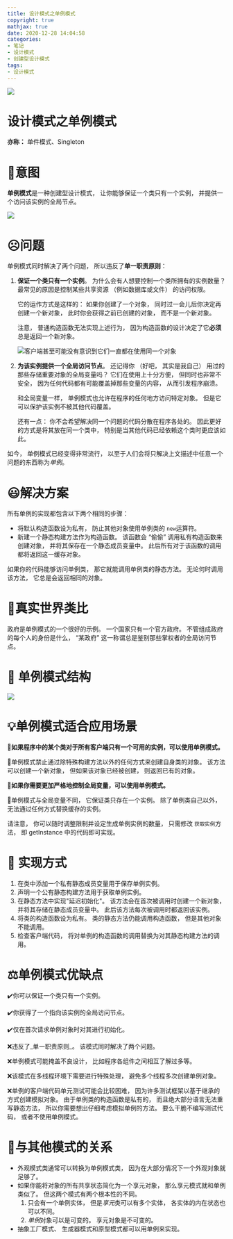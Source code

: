 ```yaml
---
title: 设计模式之单例模式
copyright: true
mathjax: true
date: 2020-12-28 14:04:58
categories:
- 笔记
- 设计模式
- 创建型设计模式
tags:
- 设计模式
---
```


![](https://gitee.com/junpzx/blog-img/raw/master//img/20201228141618.png)

<!-- less -->

# 设计模式之单例模式

**亦称：** 单件模式、Singleton

# 💬意图

**单例模式**是一种创建型设计模式， 让你能够保证一个类只有一个实例， 并提供一个访问该实例的全局节点。

![](https://gitee.com/junpzx/blog-img/raw/master//img/20201228141618.png)





# ☹️问题

单例模式同时解决了两个问题， 所以违反了**单一职责原则**：

1. **保证一个类只有一个实例**。 为什么会有人想要控制一个类所拥有的实例数量？ 最常见的原因是控制某些共享资源 （例如数据库或文件） 的访问权限。

    它的运作方式是这样的： 如果你创建了一个对象， 同时过一会儿后你决定再创建一个新对象， 此时你会获得之前已创建的对象， 而不是一个新对象。

    注意， 普通构造函数无法实现上述行为， 因为构造函数的设计决定了它**必须**总是返回一个新对象。

    ![客户端甚至可能没有意识到它们一直都在使用同一个对象](https://gitee.com/junpzx/blog-img/raw/master//img/20201228141735.png)

2. **为该实例提供一个全局访问节点**。 还记得你 （好吧， 其实是我自己） 用过的那些存储重要对象的全局变量吗？ 它们在使用上十分方便， 但同时也非常不安全， 因为任何代码都有可能覆盖掉那些变量的内容， 从而引发程序崩溃。

    和全局变量一样， 单例模式也允许在程序的任何地方访问特定对象。 但是它可以保护该实例不被其他代码覆盖。

    还有一点： 你不会希望解决同一个问题的代码分散在程序各处的。 因此更好的方式是将其放在同一个类中， 特别是当其他代码已经依赖这个类时更应该如此。



如今， 单例模式已经变得非常流行， 以至于人们会将只解决上文描述中任意一个问题的东西称为*单例*。



# 😃解决方案

所有单例的实现都包含以下两个相同的步骤：

- 将默认构造函数设为私有， 防止其他对象使用单例类的 `new`运算符。
- 新建一个静态构建方法作为构造函数。 该函数会 “偷偷” 调用私有构造函数来创建对象， 并将其保存在一个静态成员变量中。 此后所有对于该函数的调用都将返回这一缓存对象。

如果你的代码能够访问单例类， 那它就能调用单例类的静态方法。 无论何时调用该方法， 它总是会返回相同的对象。



# 📰真实世界类比

政府是单例模式的一个很好的示例。 一个国家只有一个官方政府。 不管组成政府的每个人的身份是什么，  “某政府” 这一称谓总是鉴别那些掌权者的全局访问节点。



# 🤔 单例模式结构

![](https://gitee.com/junpzx/blog-img/raw/master//img/20201228141859.png)



# 💡单例模式适合应用场景

🧨**如果程序中的某个类对于所有客户端只有一个可用的实例，可以使用单例模式。**



🏮单例模式禁止通过除特殊构建方法以外的任何方式来创建自身类的对象。 该方法可以创建一个新对象， 但如果该对象已经被创建， 则返回已有的对象。



🧨**如果你需要更加严格地控制全局变量，可以使用单例模式。**



🏮单例模式与全局变量不同， 它保证类只存在一个实例。 除了单例类自己以外， 无法通过任何方式替换缓存的实例。

请注意， 你可以随时调整限制并设定生成单例实例的数量， 只需修改 `获取实例`方法， 即 getInstance 中的代码即可实现。



# 📔  实现方式

1. 在类中添加一个私有静态成员变量用于保存单例实例。
2. 声明一个公有静态构建方法用于获取单例实例。
3. 在静态方法中实现"延迟初始化"。 该方法会在首次被调用时创建一个新对象， 并将其存储在静态成员变量中。 此后该方法每次被调用时都返回该实例。
4. 将类的构造函数设为私有。 类的静态方法仍能调用构造函数， 但是其他对象不能调用。
5. 检查客户端代码， 将对单例的构造函数的调用替换为对其静态构建方法的调用。



# ⚖️单例模式优缺点

✔️你可以保证一个类只有一个实例。

✔️你获得了一个指向该实例的全局访问节点。

✔️仅在首次请求单例对象时对其进行初始化。

❌违反了_单一职责原则_。 该模式同时解决了两个问题。

❌单例模式可能掩盖不良设计， 比如程序各组件之间相互了解过多等。

❌该模式在多线程环境下需要进行特殊处理， 避免多个线程多次创建单例对象。

❌单例的客户端代码单元测试可能会比较困难， 因为许多测试框架以基于继承的方式创建模拟对象。 由于单例类的构造函数是私有的， 而且绝大部分语言无法重写静态方法， 所以你需要想出仔细考虑模拟单例的方法。 要么干脆不编写测试代码， 或者不使用单例模式。



# 🔱与其他模式的关系

- 外观模式类通常可以转换为单例模式类， 因为在大部分情况下一个外观对象就足够了。
- 如果你能将对象的所有共享状态简化为一个享元对象， 那么享元模式就和单例类似了。 但这两个模式有两个根本性的不同。
    1. 只会有一个单例实体， 但是*享元*类可以有多个实体， 各实体的内在状态也可以不同。
    2. *单例*对象可以是可变的。 享元对象是不可变的。
- 抽象工厂模式、 生成器模式和原型模式都可以用单例来实现。